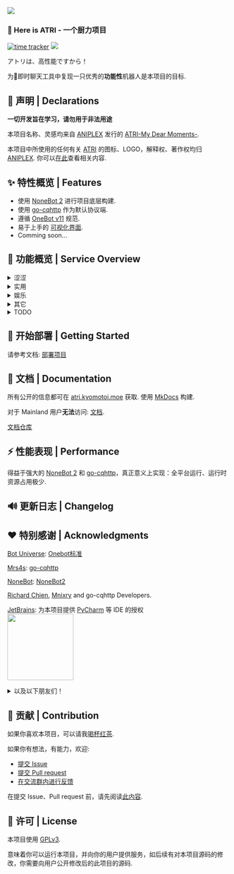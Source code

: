 ![](https://socialify.git.ci/Kyomotoi/ATRI/image?description=1&descriptionEditable=A%20project%20for%20ATRI%2C%20Usage%20go-CQHTTP%20%2B%20NoneBot2.&forks=1&issues=1&language=1&logo=https%3A%2F%2Fi.loli.net%2F2020%2F11%2F12%2FYcINCkyp8vK2inD.png&owner=1&pattern=Circuit%20Board&stargazers=1&theme=Light)

### 👋 Here is ATRI - 一个厨力项目

[![time tracker](https://wakatime.com/badge/github/Kyomotoi/ATRI.svg)](https://wakatime.com/badge/github/Kyomotoi/ATRI)
[![](https://img.shields.io/github/license/Kyomotoi/ATRI)](https://www.gnu.org/licenses/gpl-3.0.html)

アトリは、高性能ですから！

为🐧即时聊天工具中复现一只优秀的**功能性**机器人是本项目的目标.

## 📌 声明 | Declarations

**一切开发旨在学习，请勿用于非法用途**

本项目名称、灵感均来自 [ANIPLEX](https://aniplex-exe.com/) 发行的 [ATRI-My Dear Moments-](https://atri-mdm.com/).

本项目中所使用的任何有关 [ATRI](https://atri-mdm.com/) 的图标、LOGO，解释权、著作权均归 [ANIPLEX](https://aniplex-exe.com/). 你可以[在此](https://aniplex-exe.com/guidelines/)查看相关内容.

## ✨ 特性概览 | Features

- 使用 [NoneBot 2](https://v2.nonebot.dev/) 进行项目底层构建.
- 使用 [go-cqhttp](https://go-cqhttp.org/) 作为默认协议端.
- 遵循 [OneBot v11](https://onebot.dev/) 规范.
- 易于上手的 [可视化界面](https://github.com/Kyomotoi/Project-ATRI-Console).
- Comming soon...

## 📱 功能概览 | Service Overview

<details markdown='1'><summary>涩涩</summary>

- 文爱
- 涩图
- 涩图嗅探
- 涩批翻译机
</details>

<details markdown='1'><summary>实用</summary>

- 在线运行代码
- 伪造转发内容
- 以图搜图
- 以图搜番
- ATRI语（加密、解密，改自[`rcnb`](https://github.com/rcnbapp/RCNB.js)）
- 简单骰子
- b站动态订阅
</details>

<details markdown='1'><summary>娱乐</summary>

- 看不懂的笑话
- 今天吃什么
- 老婆！
</details>

<details markdown='1'><summary>其它</summary>

- B站小程序解析
- 状态查看
</details>

<details markdown='1'><summary>TODO</summary>

> 被勾上的即已大致完成，但仍需优化
- [x] 网页控制台
- [ ] RSS订阅
- [x] B站动态订阅
- [ ] 冷重启
- [ ] 进裙验证（问题可自定义）
- [ ] 好感度系统
- [ ] 模拟韭菜
</details>

## 🚀 开始部署 | Getting Started

请参考文档: [部署项目](https://atri.kyomotoi.moe/install/installation/)

## 📖 文档 | Documentation
所有公开的信息都可在 [atri.kyomotoi.moe](https://atri.kyomotoi.moe) 获取. 使用 [MkDocs](https://github.com/mkdocs/mkdocs/) 构建. 

对于 Mainland 用户**无法**访问: [文档](https://project-atri-docs.vercel.app/).

[文档仓库](https://github.com/Kyomotoi/Project-ATRI-Docs)

## ⚡️ 性能表现 | Performance

得益于强大的 [NoneBot 2](https://v2.nonebot.dev/) 和 [go-cqhttp](https://go-cqhttp.org/)，真正意义上实现：全平台运行、运行时资源占用极少.

## 🔊 更新日志 | Changelog

## ❤️ 特别感谢 | Acknowledgments

[Bot Universe](https://github.com/botuniverse): [Onebot标准](https://onebot.dev/)

[Mrs4s](https://github.com/Mrs4s): [go-cqhttp](https://github.com/Mrs4s/go-cqhttp)

[NoneBot](https://github.com/nonebot): [NoneBot2](https://github.com/nonebot/nonebot2)

[Richard Chien](https://github.com/richardchien), [Mnixry](https://github.com/mnixry) and go-cqhttp Developers.

[JetBrains](https://www.jetbrains.com/?from=ATRI): 为本项目提供 [PyCharm](https://www.jetbrains.com/pycharm/?from=ATRI) 等 IDE 的授权<br>
[<img src="https://cdn.jsdelivr.net/gh/Kyomotoi/CDN@master/noting/jetbrains-variant-3.png" width="150"/>](https://www.jetbrains.com/?from=ATRI)

<details markdown='1'><summary>以及以下朋友们！</summary>

>排名不分现后
- 50861735 11.00 CNY
- 1072324725 17.00 CNY
- AfdianUser_quGy 5.00 CNY
- 1752179928 56.14 CNY
- Mikasa 66.00 CNY
- SkipM4 32.00 CNY
- Chunk7 33.00 CNY
- Wwwwwwalnut 10.00 CNY
- 演变 5.00 CNY
- YuimeC 23.33 CNY
- Ohdmire 20.00 CNY
- TerRALi 23.45 CNY
- 虾仁 21.00 CNY
- Tianli 11.00 CNY
- linx 33.00 CNY
- 屁东 5.00 CNY
> Total: 343.92 CNY. 16 supporters.
</details>

## 👥 贡献 | Contribution

如果你喜欢本项目，可以请我[喝杯红茶](https://afdian.net/@Kyomotoi).

如果你有想法，有能力，欢迎:
- [提交 Issue](https://github.com/Kyomotoi/ATRI/issues)
- [提交 Pull request](https://github.com/Kyomotoi/ATRI/pulls)
- [在交流群内进行反馈](https://jq.qq.com/?_wv=1027&k=WoAAYXbJ)

在提交 Issue、Pull request 前，请先阅读[此内容](https://atri.kyomotoi.moe/developer/overview/).

## 📄 许可 | License

本项目使用 [GPLv3](https://www.gnu.org/licenses/gpl-3.0.html).

意味着你可以运行本项目，并向你的用户提供服务，如后续有对本项目源码的修改，你需要向用户公开修改后的此项目的源码.
